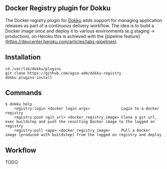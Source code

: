 Docker Registry plugin for Dokku
--------------------------------

The Docker registry plugin for [Dokku](https://github.com/progrium/dokku) adds support for managing application releases as part of a continuous delivery workflow. The idea is to build a Docker image once and deploy it to various environments (e.g staging ->  production), on Heroku this is achieved with the [pipeline feature] (https://devcenter.heroku.com/articles/labs-pipelines). 

Installation
------------
```
cd /var/lib/dokku/plugins
git clone https://github.com/agco-adm/dokku-registry
dokku plugins-install
```

Commands
--------
```
$ dokku help
    registry:login <docker login args>              Login to a docker registry
    registry:push <git_url> <docker_registry_image> Clone a git url, exec buildstep and push the resulting Docker image to the logged on registry
    registry:pull <app> <docker_registry_image>     Pull a Docker image (produced with buildstep) from the logged on registry and deploy

```

Workflow
--------

TODO
